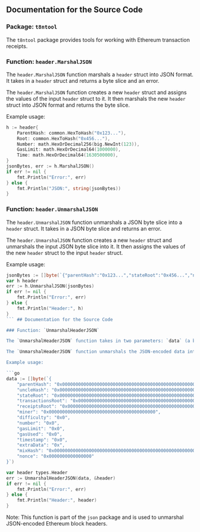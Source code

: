 ## Documentation for the Source Code

### Package: `t8ntool`

The `t8ntool` package provides tools for working with Ethereum transaction receipts.

### Function: `header.MarshalJSON`

The `header.MarshalJSON` function marshals a `header` struct into JSON format. It takes in a `header` struct and returns a byte slice and an error.

The `header.MarshalJSON` function creates a new `header` struct and assigns the values of the input `header` struct to it. It then marshals the new `header` struct into JSON format and returns the byte slice.

Example usage:

```go
h := header{
    ParentHash: common.HexToHash("0x123..."),
    Root: common.HexToHash("0x456..."),
    Number: math.HexOrDecimal256(big.NewInt(123)),
    GasLimit: math.HexOrDecimal64(1000000),
    Time: math.HexOrDecimal64(1630500000),
}
jsonBytes, err := h.MarshalJSON()
if err != nil {
    fmt.Println("Error:", err)
} else {
    fmt.Println("JSON:", string(jsonBytes))
}
```

### Function: `header.UnmarshalJSON`

The `header.UnmarshalJSON` function unmarshals a JSON byte slice into a `header` struct. It takes in a JSON byte slice and returns an error.

The `header.UnmarshalJSON` function creates a new `header` struct and unmarshals the input JSON byte slice into it. It then assigns the values of the new `header` struct to the input `header` struct.

Example usage:

```go
jsonBytes := []byte(`{"parentHash":"0x123...","stateRoot":"0x456...","number":"0x7b","gasLimit":"0xf4240","timestamp":"0x17b8d6c0"}`)
var h header
err := h.UnmarshalJSON(jsonBytes)
if err != nil {
    fmt.Println("Error:", err)
} else {
    fmt.Println("Header:", h)
}
``` ## Documentation for the Source Code

### Function: `UnmarshalHeaderJSON`

The `UnmarshalHeaderJSON` function takes in two parameters: `data` (a byte slice) and `h` (a pointer to a `types.Header` struct). It returns an error.

The `UnmarshalHeaderJSON` function unmarshals the JSON-encoded data into the `types.Header` struct pointed to by `h`. It sets the fields of the `types.Header` struct based on the values in the JSON data. If any required fields are missing, it returns an error.

Example usage:

```go
data := []byte(`{
    "parentHash": "0x0000000000000000000000000000000000000000000000000000000000000000",
    "uncleHash": "0x0000000000000000000000000000000000000000000000000000000000000000",
    "stateRoot": "0x0000000000000000000000000000000000000000000000000000000000000000",
    "transactionsRoot": "0x0000000000000000000000000000000000000000000000000000000000000000",
    "receiptsRoot": "0x0000000000000000000000000000000000000000000000000000000000000000",
    "miner": "0x0000000000000000000000000000000000000000",
    "difficulty": "0x0",
    "number": "0x0",
    "gasLimit": "0x0",
    "gasUsed": "0x0",
    "timestamp": "0x0",
    "extraData": "0x",
    "mixHash": "0x0000000000000000000000000000000000000000000000000000000000000000",
    "nonce": "0x0000000000000000"
}`)

var header types.Header
err := UnmarshalHeaderJSON(data, &header)
if err != nil {
    fmt.Println("Error:", err)
} else {
    fmt.Println("Header:", header)
}
```

Note: This function is part of the `json` package and is used to unmarshal JSON-encoded Ethereum block headers.